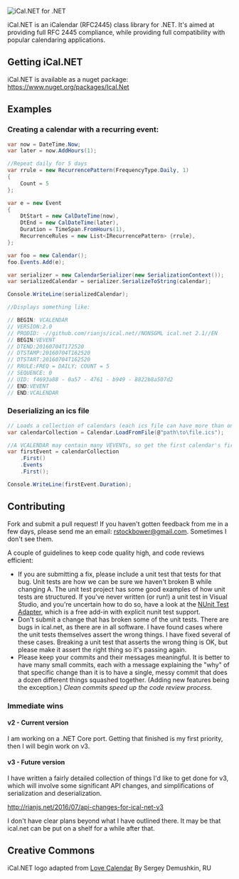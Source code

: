 ![iCal.NET for .NET](https://cloud.githubusercontent.com/assets/228256/16715493/2c6c8f04-46af-11e6-9b8d-92c5458e2b83.png)

iCal.NET is an iCalendar (RFC2445) class library for .NET. It's aimed at providing full RFC 2445 compliance, while providing full compatibility with popular calendaring applications.

## Getting iCal.NET

iCal.NET is available as a nuget package: https://www.nuget.org/packages/Ical.Net

## Examples

### Creating a calendar with a recurring event:

```csharp
var now = DateTime.Now;
var later = now.AddHours(1);

//Repeat daily for 5 days
var rrule = new RecurrencePattern(FrequencyType.Daily, 1)
{
    Count = 5
};

var e = new Event
{
    DtStart = new CalDateTime(now),
    DtEnd = new CalDateTime(later),
    Duration = TimeSpan.FromHours(1),
    RecurrenceRules = new List<IRecurrencePattern> {rrule},
};

var foo = new Calendar();
foo.Events.Add(e);

var serializer = new CalendarSerializer(new SerializationContext());
var serializedCalendar = serializer.SerializeToString(calendar);

Console.WriteLine(serializedCalendar);

//Displays something like:

// BEGIN: VCALENDAR
// VERSION:2.0
// PRODID: -//github.com/rianjs/ical.net//NONSGML ical.net 2.1//EN
// BEGIN:VEVENT
// DTEND:20160704T172520
// DTSTAMP:20160704T162520
// DTSTART:20160704T162520
// RRULE:FREQ = DAILY; COUNT = 5
// SEQUENCE: 0
// UID: f4693a88 - 0a57 - 4761 - b949 - 8822b8a507d2
// END:VEVENT
// END:VCALENDAR
```

### Deserializing an ics file

```csharp
// Loads a collection of calendars (each ics file can have more than one VCALENDAR in it)
var calendarCollection = Calendar.LoadFromFile(@"path\to\file.ics");

//A VCALENDAR may contain many VEVENTs, so get the first calendar's first event
var firstEvent = calendarCollection
    .First()
    .Events
    .First();

Console.WriteLine(firstEvent.Duration);
```

## Contributing

Fork and submit a pull request! If you haven't gotten feedback from me in a few days, please send me an email: rstockbower@gmail.com. Sometimes I don't see them.

A couple of guidelines to keep code quality high, and code reviews efficient:

* If you are submitting a fix, please include a unit test that tests for that bug. Unit tests are how we can be sure we haven't broken B while changing A. The unit test project has some good examples of how unit tests are structured. If you've never written (or run!) a unit test in Visual Studio, and you're uncertain how to do so, have a look at the [NUnit Test Adapter](http://nunit.org/index.php?p=vsTestAdapter&r=2.6.4), which is a free add-in with explicit nunit test support.
* Don't submit a change that has broken some of the unit tests. There are bugs in ical.net, as there are in all software. I have found cases where the unit tests themselves assert the wrong things. I have fixed several of these cases. Breaking a unit test that asserts the wrong thing is OK, but please make it assert the right thing so it's passing again.
* Please keep your commits and their messages meaningful. It is better to have many small commits, each with a message explaining the "why" of that specific change than it is to have a single, messy commit that does a dozen different things squashed together.  (Adding new features being the exception.) _Clean commits speed up the code review process._

### Immediate wins

#### v2 - Current version

I am working on a .NET Core port. Getting that finished is my first priority, then I will begin work on v3.

#### v3 - Future version

I have written a fairly detailed collection of things I'd like to get done for v3, which will involve some significant API changes, and simplifications of serialization and deserialization.

http://rianjs.net/2016/07/api-changes-for-ical-net-v3

I don't have clear plans beyond what I have outlined there. It may be that ical.net can be put on a shelf for a while after that.

## Creative Commons

iCal.NET logo adapted from [Love Calendar](https://thenounproject.com/term/love-calendar/116866/) By Sergey Demushkin, RU
